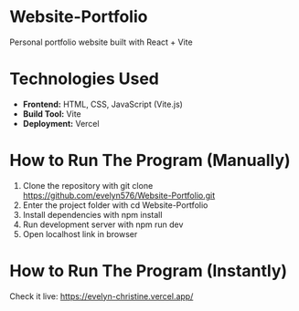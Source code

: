 # Website-Portfolio

Personal portfolio website built with React + Vite

# Technologies Used

- **Frontend:** HTML, CSS, JavaScript (Vite.js)  
- **Build Tool:** Vite  
- **Deployment:** Vercel  

# How to Run The Program (Manually)

1. Clone the repository with git clone https://github.com/evelyn576/Website-Portfolio.git
2. Enter the project folder with cd Website-Portfolio
3. Install dependencies with npm install
4. Run development server with npm run dev
5. Open localhost link in browser

# How to Run The Program (Instantly)
Check it live: https://evelyn-christine.vercel.app/

